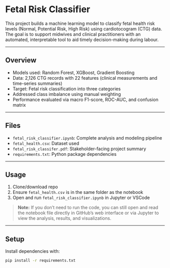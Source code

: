 # Fetal Risk Classifier

This project builds a machine learning model to classify fetal health risk levels (Normal, Potential Risk, High Risk) using cardiotocogram (CTG) data. The goal is to support midwives and clinical practitioners with an automated, interpretable tool to aid timely decision-making during labour.

---

## Overview

- Models used: Random Forest, XGBoost, Gradient Boosting  
- Data: 2,126 CTG records with 22 features (clinical measurements and time-series summaries)  
- Target: Fetal risk classification into three categories  
- Addressed class imbalance using manual weighting  
- Performance evaluated via macro F1-score, ROC-AUC, and confusion matrix  

---

## Files

- `fetal_risk_classifier.ipynb`: Complete analysis and modeling pipeline  
- `fetal_health.csv`: Dataset used  
- `fetal_risk_classifer.pdf`: Stakeholder-facing project summary  
- `requirements.txt`: Python package dependencies  

---

## Usage

1. Clone/download repo  
2. Ensure `fetal_health.csv` is in the same folder as the notebook  
3. Open and run `fetal_risk_classifier.ipynb` in Jupyter or VSCode  

> **Note:** If you don’t need to run the code, you can still open and read the notebook file directly in GitHub’s web interface or via Jupyter to view the analysis, results, and visualizations.

---

## Setup

Install dependencies with:

```bash
pip install -r requirements.txt
